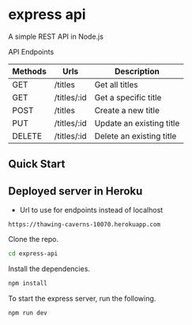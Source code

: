 # express api

A simple REST API in Node.js

API Endpoints

| Methods | Urls        | Description              |
| ------- | ----------- | ------------------------ |
| GET     | /titles     | Get all titles           |
| GET     | /titles/:id | Get a specific title     |
| POST    | /titles     | Create a new title       |
| PUT     | /titles/:id | Update an existing title |
| DELETE  | /titles/:id | Delete an existing title |

## Quick Start

## Deployed server in Heroku

- Url to use for endpoints instead of localhost

```
https://thawing-caverns-10070.herokuapp.com
```

Clone the repo.

```bash
cd express-api
```

Install the dependencies.

```bash
npm install
```

To start the express server, run the following.

```bash
npm run dev
```
